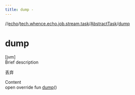 ```yaml
---
title: dump -
---
```

//[echo](../../index.md)/[tech.whence.echo.job.stream.task](../index.md)/[AbstractTask](index.md)/[dump](dump.md)



# dump  
[jvm]  
Brief description  


丢弃

  
Content  
open override fun [dump](dump.md)()  



